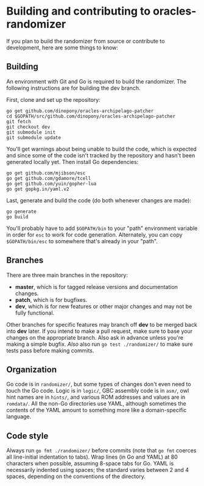# Building and contributing to oracles-randomizer

If you plan to build the randomizer from source or contribute to development,
here are some things to know:


## Building

An environment with Git and Go is required to build the randomizer. The
following instructions are for building the dev branch.

First, clone and set up the repository:

```
go get github.com/dinopony/oracles-archipelago-patcher
cd $GOPATH/src/github.com/dinopony/oracles-archipelago-patcher
git fetch
git checkout dev
git submodule init
git submodule update
```

You'll get warnings about being unable to build the code, which is expected and
since some of the code isn't tracked by the repository and hasn't been
generated locally yet. Then install Go dependencies:

```
go get github.com/mjibson/esc
go get github.com/gdamore/tcell
go get github.com/yuin/gopher-lua
go get gopkg.in/yaml.v2
```

Last, generate and build the code (do both whenever changes are made):

```
go generate
go build
```

You'll probably have to add `$GOPATH/bin` to your "path" environment variable
in order for `esc` to work for code generation. Alternately, you can copy
`$GOPATH/bin/esc` to somewhere that's already in your "path".


## Branches

There are three main branches in the repository:

- **master**, which is for tagged release versions and documentation changes.
- **patch**, which is for bugfixes.
- **dev**, which is for new features or other major changes and may not be
  fully functional.

Other branches for specific features may branch off **dev** to be merged back
into **dev** later. If you intend to make a pull request, make sure to base
your changes on the appropriate branch. Also ask in advance unless you're
making a simple bugfix. *Also* also run `go test ./randomizer/` to make sure
tests pass before making commits.


## Organization

Go code is in `randomizer/`, but some types of changes don't even need to touch
the Go code. Logic is in `logic/`, GBC assembly code is in `asm/`, owl hint
names are in `hints/`, and various ROM addresses and values are in `romdata/`.
All the non-Go directories use YAML, although sometimes the contents of the
YAML amount to something more like a domain-specific language.


## Code style

Always run `go fmt ./randomizer/` before commits (note that `go fmt` coerces
all line-initial indentation to tabs). Wrap lines (in Go and YAML) at 80
characters when possible, assuming 8-space tabs for Go. YAML is necessarily
indented using spaces; the standard varies between 2 and 4 spaces, depending on
the conventions of the directory.

